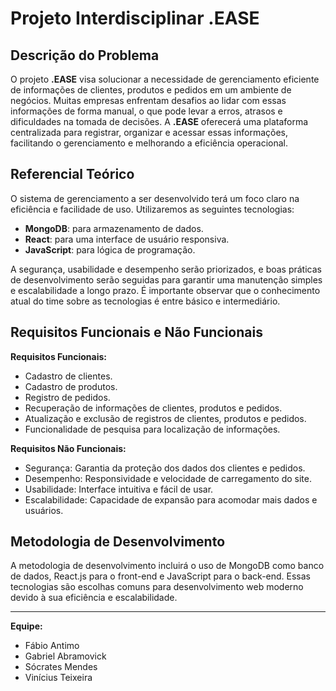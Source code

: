 # Projeto Interdisciplinar .EASE

## Descrição do Problema

O projeto **.EASE** visa solucionar a necessidade de gerenciamento eficiente de informações de clientes, produtos e pedidos em um ambiente de negócios. Muitas empresas enfrentam desafios ao lidar com essas informações de forma manual, o que pode levar a erros, atrasos e dificuldades na tomada de decisões. A **.EASE** oferecerá uma plataforma centralizada para registrar, organizar e acessar essas informações, facilitando o gerenciamento e melhorando a eficiência operacional.

## Referencial Teórico

O sistema de gerenciamento a ser desenvolvido terá um foco claro na eficiência e facilidade de uso. Utilizaremos as seguintes tecnologias:

- **MongoDB**: para armazenamento de dados.
- **React**: para uma interface de usuário responsiva.
- **JavaScript**: para lógica de programação.

A segurança, usabilidade e desempenho serão priorizados, e boas práticas de desenvolvimento serão seguidas para garantir uma manutenção simples e escalabilidade a longo prazo. É importante observar que o conhecimento atual do time sobre as tecnologias é entre básico e intermediário.

## Requisitos Funcionais e Não Funcionais

**Requisitos Funcionais:**

- Cadastro de clientes.
- Cadastro de produtos.
- Registro de pedidos.
- Recuperação de informações de clientes, produtos e pedidos.
- Atualização e exclusão de registros de clientes, produtos e pedidos.
- Funcionalidade de pesquisa para localização de informações.

**Requisitos Não Funcionais:**

- Segurança: Garantia da proteção dos dados dos clientes e pedidos.
- Desempenho: Responsividade e velocidade de carregamento do site.
- Usabilidade: Interface intuitiva e fácil de usar.
- Escalabilidade: Capacidade de expansão para acomodar mais dados e usuários.

## Metodologia de Desenvolvimento

A metodologia de desenvolvimento incluirá o uso de MongoDB como banco de dados, React.js para o front-end e JavaScript para o back-end. Essas tecnologias são escolhas comuns para desenvolvimento web moderno devido à sua eficiência e escalabilidade.

---

**Equipe:**

- Fábio Antimo
- Gabriel Abramovick
- Sócrates Mendes
- Vinícius Teixeira